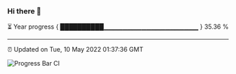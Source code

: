 ### Hi there 👋

⏳ Year progress { ██████████▁▁▁▁▁▁▁▁▁▁▁▁▁▁▁▁▁▁▁▁ } 35.36 %

---

⏰ Updated on Tue, 10 May 2022 01:37:36 GMT

![Progress Bar CI](https://github.com/ZhaoGui/ZhaoGui/workflows/Progress%20Bar%20CI/badge.svg)
